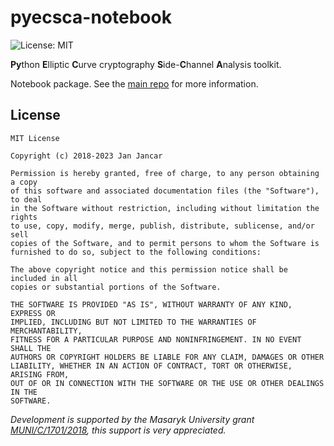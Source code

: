 # pyecsca-notebook

![License: MIT](https://img.shields.io/github/license/J08nY/pyecsca-notebook.svg)

**Py**thon **E**lliptic **C**urve cryptography **S**ide-**C**hannel **A**nalysis toolkit.

Notebook package. See the [main repo](https://github.com/J08nY/pyecsca) for more information.

## License

    MIT License

    Copyright (c) 2018-2023 Jan Jancar
    
    Permission is hereby granted, free of charge, to any person obtaining a copy
    of this software and associated documentation files (the "Software"), to deal
    in the Software without restriction, including without limitation the rights
    to use, copy, modify, merge, publish, distribute, sublicense, and/or sell
    copies of the Software, and to permit persons to whom the Software is
    furnished to do so, subject to the following conditions:
    
    The above copyright notice and this permission notice shall be included in all
    copies or substantial portions of the Software.
    
    THE SOFTWARE IS PROVIDED "AS IS", WITHOUT WARRANTY OF ANY KIND, EXPRESS OR
    IMPLIED, INCLUDING BUT NOT LIMITED TO THE WARRANTIES OF MERCHANTABILITY,
    FITNESS FOR A PARTICULAR PURPOSE AND NONINFRINGEMENT. IN NO EVENT SHALL THE
    AUTHORS OR COPYRIGHT HOLDERS BE LIABLE FOR ANY CLAIM, DAMAGES OR OTHER
    LIABILITY, WHETHER IN AN ACTION OF CONTRACT, TORT OR OTHERWISE, ARISING FROM,
    OUT OF OR IN CONNECTION WITH THE SOFTWARE OR THE USE OR OTHER DEALINGS IN THE
    SOFTWARE.
    

*Development is supported by the Masaryk University grant [MUNI/C/1701/2018](https://www.muni.cz/en/research/projects/46834),
this support is very appreciated.*
